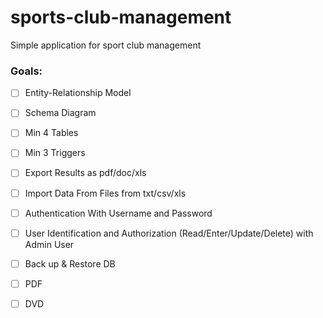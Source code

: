 # sports-club-management
Simple application for sport club management

### Goals: 

- [ ] Entity-Relationship Model
- [ ] Schema Diagram
- [ ] Min 4 Tables
- [ ] Min 3 Triggers
- [ ] Export Results as pdf/doc/xls
- [ ] Import Data From Files from txt/csv/xls
- [ ] Authentication With Username and Password
- [ ] User Identification and Authorization (Read/Enter/Update/Delete) with Admin User
- [ ] Back up & Restore DB
- [ ] PDF
- [ ] DVD

